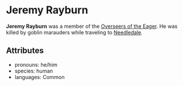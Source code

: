 # Jeremy Rayburn

**Jeremy Rayburn** was a member of the [Overseers of the Eager](../../../../organizations/overseers-of-the-eager). He was killed by goblin marauders while traveling to [Needledale](../../needledale).

## Attributes

- pronouns: he/him
- species: human
- languages: Common
